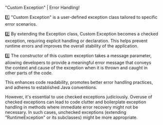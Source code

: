 "Custom Exception" | Error Handling! 

1️⃣  "Custom Exception" is a user-defined exception class tailored to specific error scenarios.

2️⃣  By extending the Exception class, Custom Exception becomes a checked exception, requiring explicit handling or declaration. This helps prevent runtime errors and improves the overall stability of the application.

3️⃣  The constructor of this custom exception takes a message parameter, allowing developers to provide a meaningful error message that conveys the context and cause of the exception when it is thrown and caught in other parts of the code.

This enhances code readability, promotes better error handling practices, and adheres to established Java conventions.

However, it's essential to use checked exceptions judiciously. Overuse of checked exceptions can lead to code clutter and boilerplate exception handling in methods where immediate error recovery might not be necessary. In such cases, unchecked exceptions (extending "RuntimeException" or its subclasses) might be more appropriate.

